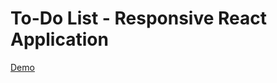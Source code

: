# To-Do List - Responsive React Application


[Demo](https://magnificent-starburst-6ed75c.netlify.app/)